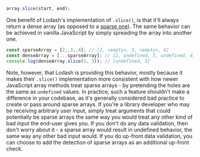 ```javascript
array.slice(start, end);
```

One benefit of Lodash's implementation of `.slice()`, is that it'll always return a dense array (as opposed to a [sparse one](https://developer.mozilla.org/en-US/docs/Web/JavaScript/Guide/Indexed_collections#sparse_arrays)). The same behavior can be achieved in vanilla JavaScript by simply spreading the array into another one.

```javascript
const sparseArray = [2,,3,,4]; // [2, <empty>, 3, <empty>, 4]
const denseArray = [...sparseArray]; // [2, undefined, 3, undefined, 4]
console.log(denseArray.slice(1, 3)); // [undefined, 3]
```

Note, however, that Lodash is providing this behavior, mostly because it makes their `.slice()` implementation more consistent with how newer JavaScript array methods treat sparse arrays - by pretending the holes are the same as `undefined` values. In practice, such a feature shouldn't make a difference in your codebase, as it's generally considered bad practice to create or pass around sparse arrays. If you're a library developer who may be receiving arbitrary user input, simply treat arguments that could potentially be sparse arrays the same way you would treat any other kind of bad input the end-user gives you. If you don't do any data validation, then don't worry about it - a sparse array would result in undefined behavior, the same way any other bad input would. If you do up-front data validation, you can choose to add the detection of sparse arrays as an additional up-front check.
